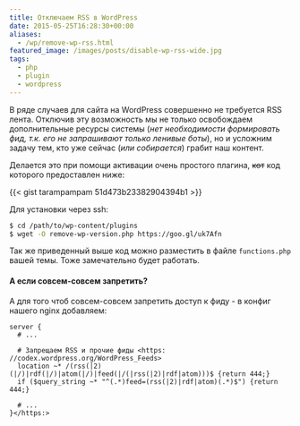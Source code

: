 ```yaml
---
title: Отключаем RSS в WordPress
date: 2015-05-25T16:28:30+00:00
aliases:
  - /wp/remove-wp-rss.html
featured_image: /images/posts/disable-wp-rss-wide.jpg
tags:
  - php
  - plugin
  - wordpress
---
```


В ряде случаев для сайта на WordPress совершенно не требуется RSS лента. Отключив эту возможность мы не только освобождаем дополнительные ресурсы системы (_нет необходимости формировать фид, т.к. его не запрашивают только ленивые боты_), но и усложним задачу тем, кто уже сейчас (_или собирается_) грабит наш контент.

<!--more-->

Делается это при помощи активации очень простого плагина, ~~кот~~ код которого предоставлен ниже:

{{< gist tarampampam 51d473b23382904394b1 >}}

Для установки через ssh:

```bash
$ cd /path/to/wp-content/plugins
$ wget -O remove-wp-version.php https://goo.gl/uk7Afn
```

Так же приведенный выше код можно разместить в файле `functions.php` вашей темы. Тоже замечательно будет работать.

#### А если совсем-совсем запретить?

А для того чтоб совсем-совсем запретить доступ к фиду - в конфиг нашего nginx добавляем:

```
server {
  # ...

  # Запрещаем RSS и прочие фиды <https: //codex.wordpress.org/WordPress_Feeds>
  location ~* /(rss(|2)(|/)|rdf(|/)|atom(|/)|feed(|/(|rss(|2)|rdf|atom)))$ {return 444;}
  if ($query_string ~* "^(.*)feed=(rss(|2)|rdf|atom)(.*)$") {return 444;}

  # ...
}</https:>
```

